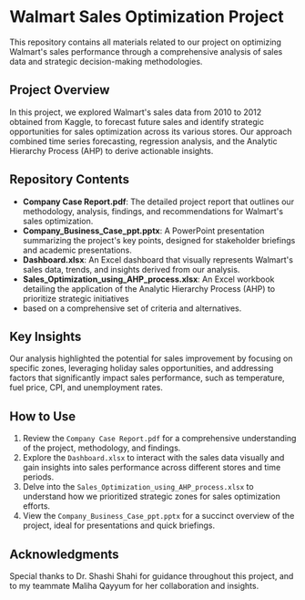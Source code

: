 # Walmart Sales Optimization Project

This repository contains all materials related to our project on optimizing Walmart's sales performance through a comprehensive analysis of sales data and 
strategic decision-making methodologies.

## Project Overview
In this project, we explored Walmart's sales data from 2010 to 2012 obtained from Kaggle, to forecast future sales and identify strategic opportunities for sales optimization 
across its various stores. Our approach combined time series forecasting, regression analysis, and the Analytic Hierarchy Process (AHP) to derive actionable insights.

## Repository Contents
- **Company Case Report.pdf**: The detailed project report that outlines our methodology, analysis, findings, and recommendations for Walmart's sales optimization.
- **Company_Business_Case_ppt.pptx**: A PowerPoint presentation summarizing the project's key points, designed for stakeholder briefings and academic presentations.
- **Dashboard.xlsx**: An Excel dashboard that visually represents Walmart's sales data, trends, and insights derived from our analysis.
- **Sales_Optimization_using_AHP_process.xlsx**: An Excel workbook detailing the application of the Analytic Hierarchy Process (AHP) to prioritize strategic initiatives
- based on a comprehensive set of criteria and alternatives.

## Key Insights
Our analysis highlighted the potential for sales improvement by focusing on specific zones, leveraging holiday sales opportunities, 
and addressing factors that significantly impact sales performance, such as temperature, fuel price, CPI, and unemployment rates.

## How to Use

1. Review the `Company Case Report.pdf` for a comprehensive understanding of the project, methodology, and findings.
2. Explore the `Dashboard.xlsx` to interact with the sales data visually and gain insights into sales performance across different stores and time periods.
3. Delve into the `Sales_Optimization_using_AHP_process.xlsx` to understand how we prioritized strategic zones for sales optimization efforts.
4. View the `Company_Business_Case_ppt.pptx` for a succinct overview of the project, ideal for presentations and quick briefings.

## Acknowledgments
Special thanks to Dr. Shashi Shahi for guidance throughout this project, and to my teammate Maliha Qayyum for her collaboration and insights.
